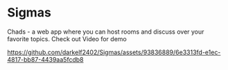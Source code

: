 # Sigmas
Chads - a web app where you can host rooms and discuss over your favorite topics.
Check out Video for demo



https://github.com/darkelf2402/Sigmas/assets/93836889/6e3313fd-e1ec-4817-bb87-4439aa5fcdb8

